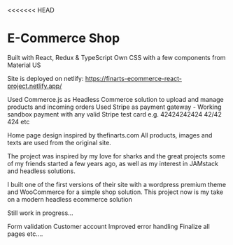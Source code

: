 <<<<<<< HEAD
# E-Commerce Shop 
Built with React, Redux & TypeScript
Own CSS with a few components from Material US

Site is deployed on netlify: https://finarts-ecommerce-react-project.netlify.app/ 

Used Commerce.js as Headless Commerce solution to upload and manage products and incoming orders
Used Stripe as payment gateway - Working sandbox payment with any valid Stripe test card
e.g. 42424242424 42/42 424 etc

Home page design inspired by thefinarts.com
All products, images and texts are used from the original site.

The project was inspired by my love for sharks and the great projects some of my friends started a few years ago, as well as my interest in JAMstack and headless solutions.

I built one of the first versions of their site with a wordpress premium theme and WooCommerce for a simple shop solution. 
This project now is my take on a modern headless ecommerce solution 

Still work in progress...

Form validation
Customer account
Improved error handling
Finalize all pages
etc....


